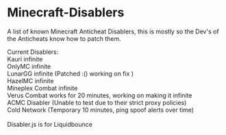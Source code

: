 # Minecraft-Disablers
A list of known Minecraft Anticheat Disablers, this is mostly so the Dev's of the Anticheats know how to patch them.

Current Disablers: <br>
Kauri infinite <br>
OnlyMC infinite <br>
LunarGG infinite (Patched :() working on fix ) <br>
HazelMC infinite <br>
Mineplex Combat infinite <br>
Verus Combat works for 20 minutes, working on making it infinite <br>
ACMC Disabler (Unable to test due to their strict proxy policies)<br>
Cold Network (Temporary 10 minutes, ping spoof alerts over time) <br>
<br>
Disabler.js is for Liquidbounce

